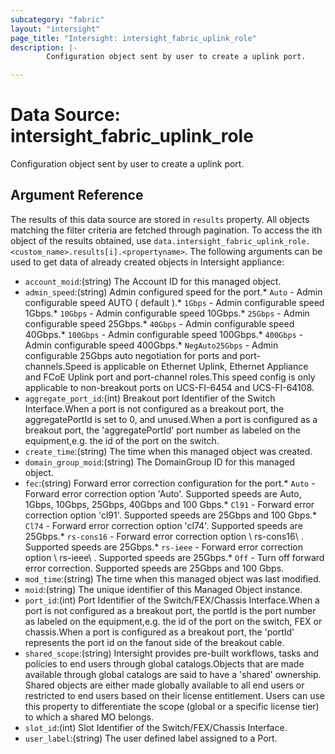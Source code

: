 ```yaml
---
subcategory: "fabric"
layout: "intersight"
page_title: "Intersight: intersight_fabric_uplink_role"
description: |-
        Configuration object sent by user to create a uplink port.

---
```


# Data Source: intersight_fabric_uplink_role
Configuration object sent by user to create a uplink port.
## Argument Reference
The results of this data source are stored in `results` property.
All objects matching the filter criteria are fetched through pagination.
To access the ith object of the results obtained, use `data.intersight_fabric_uplink_role.<custom_name>.results[i].<propertyname>`.
The following arguments can be used to get data of already created objects in Intersight appliance:
* `account_moid`:(string) The Account ID for this managed object. 
* `admin_speed`:(string) Admin configured speed for the port.* `Auto` - Admin configurable speed AUTO ( default ).* `1Gbps` - Admin configurable speed 1Gbps.* `10Gbps` - Admin configurable speed 10Gbps.* `25Gbps` - Admin configurable speed 25Gbps.* `40Gbps` - Admin configurable speed 40Gbps.* `100Gbps` - Admin configurable speed 100Gbps.* `400Gbps` - Admin configurable speed 400Gbps.* `NegAuto25Gbps` - Admin configurable 25Gbps auto negotiation for ports and port-channels.Speed is applicable on Ethernet Uplink, Ethernet Appliance and FCoE Uplink port and port-channel roles.This speed config is only applicable to non-breakout ports on UCS-FI-6454 and UCS-FI-64108. 
* `aggregate_port_id`:(int) Breakout port Identifier of the Switch Interface.When a port is not configured as a breakout port, the aggregatePortId is set to 0, and unused.When a port is configured as a breakout port, the 'aggregatePortId' port number as labeled on the equipment,e.g. the id of the port on the switch. 
* `create_time`:(string) The time when this managed object was created. 
* `domain_group_moid`:(string) The DomainGroup ID for this managed object. 
* `fec`:(string) Forward error correction configuration for the port.* `Auto` - Forward error correction option 'Auto'. Supported speeds are Auto, 1Gbps, 10Gbps, 25Gbps, 40Gbps and 100 Gbps.* `Cl91` - Forward error correction option 'cl91'. Supported speeds are 25Gbps and 100 Gbps.* `Cl74` - Forward error correction option 'cl74'. Supported speeds are 25Gbps.* `rs-cons16` - Forward error correction option \ rs-cons16\ . Supported speeds are 25Gbps.* `rs-ieee` - Forward error correction option \ rs-ieee\ . Supported speeds are 25Gbps.* `Off` - Turn off forward error correction. Supported speeds are 25Gbps and 100 Gbps. 
* `mod_time`:(string) The time when this managed object was last modified. 
* `moid`:(string) The unique identifier of this Managed Object instance. 
* `port_id`:(int) Port Identifier of the Switch/FEX/Chassis Interface.When a port is not configured as a breakout port, the portId is the port number as labeled on the equipment,e.g. the id of the port on the switch, FEX or chassis.When a port is configured as a breakout port, the 'portId' represents the port id on the fanout side of the breakout cable. 
* `shared_scope`:(string) Intersight provides pre-built workflows, tasks and policies to end users through global catalogs.Objects that are made available through global catalogs are said to have a 'shared' ownership. Shared objects are either made globally available to all end users or restricted to end users based on their license entitlement. Users can use this property to differentiate the scope (global or a specific license tier) to which a shared MO belongs. 
* `slot_id`:(int) Slot Identifier of the Switch/FEX/Chassis Interface. 
* `user_label`:(string) The user defined label assigned to a Port. 
 
